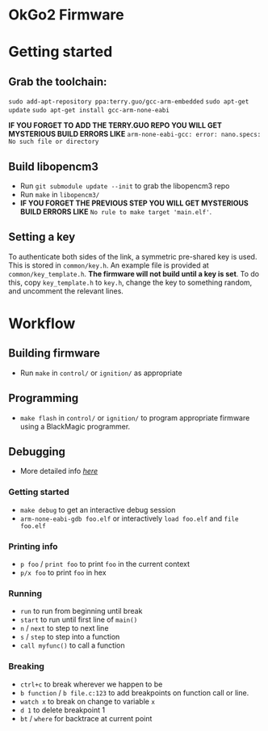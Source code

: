 OkGo2 Firmware
==============

# Getting started
## Grab the toolchain:
`sudo add-apt-repository ppa:terry.guo/gcc-arm-embedded`
`sudo apt-get update`
`sudo apt-get install gcc-arm-none-eabi`

**IF YOU FORGET TO ADD THE TERRY.GUO REPO YOU WILL GET MYSTERIOUS BUILD ERRORS
LIKE** `arm-none-eabi-gcc: error: nano.specs: No such file or directory`

## Build libopencm3
* Run `git submodule update --init` to grab the libopencm3 repo
* Run `make` in `libopencm3/`
* **IF YOU FORGET THE PREVIOUS STEP YOU WILL GET MYSTERIOUS BUILD ERRORS LIKE**
  `No rule to make target 'main.elf'`.

## Setting a key
To authenticate both sides of the link, a symmetric pre-shared key is used.
This is stored in `common/key.h`.  An example file is provided at
`common/key_template.h`.  **The firmware will not build until a key
is set**.  To do this, copy `key_template.h` to `key.h`, change the key to
something random, and uncomment the relevant lines.

# Workflow
## Building firmware
* Run `make` in `control/` or `ignition/` as appropriate

## Programming
* `make flash` in `control/` or `ignition/` to program appropriate firmware
  using a BlackMagic programmer.

## Debugging
* More detailed info [_here_](http://darkdust.net/files/GDB%20Cheat%20Sheet.pdf)

### Getting started
* `make debug` to get an interactive debug session
* `arm-none-eabi-gdb foo.elf` or interactively `load foo.elf` and `file foo.elf`

### Printing info
* `p foo` / `print foo` to print `foo` in the current context
* `p/x foo` to print `foo` in hex

### Running
* `run` to run from beginning until break
* `start` to run until first line of `main()`
* `n` / `next` to step to next line
* `s` / `step` to step into a function
* `call myfunc()` to call a function

### Breaking
* `ctrl+c` to break wherever we happen to be
* `b function` / `b file.c:123` to add breakpoints on function call or line.
* `watch x` to break on change to variable `x`
* `d 1` to delete breakpoint 1
* `bt` / `where` for backtrace at current point

